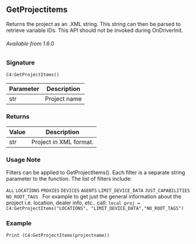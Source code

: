 ## GetProjectitems

Returns the project as an .XML string. This string can then be parsed to retrieve variable IDs. This API should not be invoked during OnDriverInit.

###### Available from 1.6.0


### Signature

`C4:GetProjectItems()`


| Parameter | Description |
| --- | --- |
| str | Project name |


### Returns

| Value | Description |
| --- | --- |
| str | Project in XML format. |


### Usage Note

Filters can be applied to GetProjectItems(). Each filter is a separate string parameter to the function. The list of filters include:

`ALL`
`LOCATIONS`
`PROXIES`
`DEVICES`
`AGENTS`
`LIMIT_DEVICE_DATA`
`JUST_CAPABILITIES`
`NO_ROOT_TAGS`
 
For example to get just the general information about the project i.e. location, dealer info, etc.. call:
`local proj = C4:GetProjectItems("LOCATIONS", "LIMIT_DEVICE_DATA","NO_ROOT_TAGS")`


### Example

`Print (C4:GetProjectItems(projectname))`







